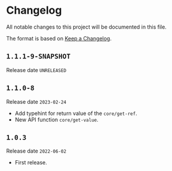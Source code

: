 # Changelog

All notable changes to this project will be documented in this file.

The format is based on [Keep a Changelog](https://keepachangelog.com/en/1.0.0/).

## `1.1.1-9-SNAPSHOT`

Release date `UNRELEASED`

## `1.1.0-8`

Release date `2023-02-24`

- Add typehint for return value of the `core/get-ref`.
- New API function `core/get-value`.

## `1.0.3`

Release date `2022-06-02`

- First release.
